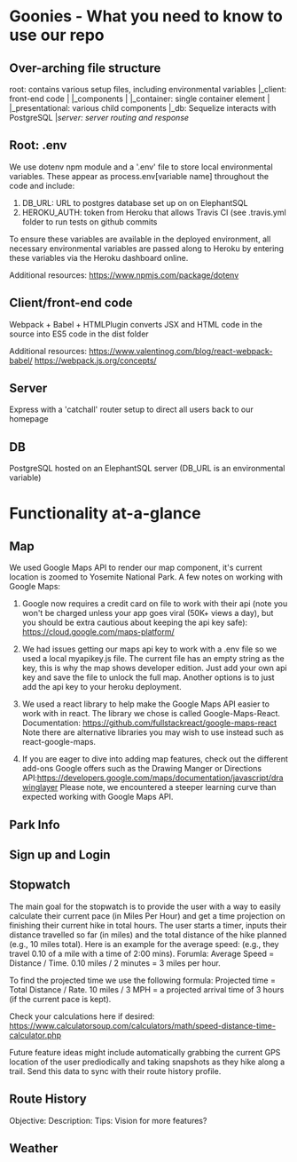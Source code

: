 # Goonies - What you need to know to use our repo ##

## Over-arching file structure ##

root: contains various setup files, including environmental variables
|_client: front-end code
| |_components
|   |_container: single container element
|  |_presentational: various child components
|_db: Sequelize interacts with PostgreSQL
|_server: server routing and response_

## Root: .env  ##

We use dotenv npm module and a '.env' file to store local environmental variables. These appear as process.env[variable name] throughout the code and include:
1) DB_URL: URL to postgres database set up on on ElephantSQL
2) HEROKU_AUTH: token from Heroku that allows Travis CI (see .travis.yml folder to run tests on github commits

To ensure these variables are available in the deployed environment, all necessary environmental variables are passed along to Heroku by entering these variables via the Heroku dashboard online.

Additional resources:
https://www.npmjs.com/package/dotenv

## Client/front-end code ##
Webpack + Babel + HTMLPlugin converts JSX and HTML code in the source into ES5 code in the dist folder

Additional resources:
https://www.valentinog.com/blog/react-webpack-babel/
https://webpack.js.org/concepts/

## Server ##
Express with a 'catchall' router setup to direct all users back to our homepage

## DB ##
PostgreSQL hosted on an ElephantSQL server (DB_URL is an environmental variable)

# Functionality at-a-glance #

## Map ##
We used Google Maps API to render our map component, it's current location is zoomed to Yosemite National Park. A few notes on working with Google Maps:
1) Google now requires a credit card on file to work with their api (note you won't be charged unless your app goes viral (50K+ views a day), but you should be extra cautious about keeping the api key safe): https://cloud.google.com/maps-platform/

2) We had issues getting our maps api key to work with a .env file so we used a local myapikey.js file. The current file has an empty string as the key, this is why the map shows developer edition. Just add your own api key and save the file to unlock the full map. Another options is to just add the api key to your heroku deployment.

3) We used a react library to help make the Google Maps API easier to work with in react. The library we chose is called Google-Maps-React. Documentation: https://github.com/fullstackreact/google-maps-react
Note there are alternative libraries you may wish to use instead such as react-google-maps. 

4) If you are eager to dive into adding map features, check out the different add-ons Google offers such as the Drawing Manger or Directions API:https://developers.google.com/maps/documentation/javascript/drawinglayer
Please note, we encountered a steeper learning curve than expected working with Google Maps API. 

## Park Info ##

## Sign up and Login ##

## Stopwatch ##
The main goal for the stopwatch is to provide the user with a way to easily calculate their current pace (in Miles Per Hour) and get a time projection on finishing their current hike in total hours. The user starts a timer, inputs their distance travelled so far (in miles) and the total distance of the hike planned (e.g., 10 miles total). Here is an example for the average speed: (e.g., they travel 0.10 of a mile with a time of 2:00 mins). Forumla: Average Speed = Distance / Time. 0.10 miles / 2 minutes = 3 miles per hour. 

To find the projected time we use the following formula: Projected time = Total Distance / Rate. 10 miles / 3 MPH = a projected arrival time of 3 hours (if the current pace is kept).

Check your calculations here if desired: https://www.calculatorsoup.com/calculators/math/speed-distance-time-calculator.php

Future feature ideas might include automatically grabbing the current GPS location of the user prediodically and taking snapshots as they hike along a trail. Send this data to sync with their route history profile.

## Route History ##
Objective:
Description:
Tips:
Vision for more features?

## Weather ##